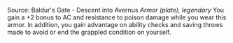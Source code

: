 Source: Baldur's Gate - Descent into Avernus
*Armor (plate), legendary*
You gain a +2 bonus to AC and resistance to poison damage while you wear this armor. ln addition, you gain advantage on ability checks and saving throws made to avoid or end the grappled condition on yourself.
